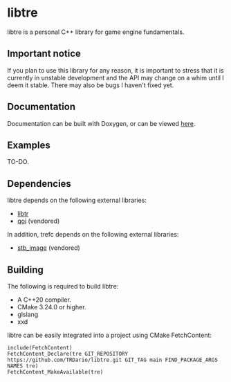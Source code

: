 # libtre
libtre is a personal C++ library for game engine fundamentals.

## Important notice ##

If you plan to use this library for any reason, it is important to stress that it is currently in unstable development and the API may change on a whim until I deem it stable. There may also be bugs I haven't fixed yet.

## Documentation ##

Documentation can be built with Doxygen, or can be viewed [here](https://trdario.github.io/libtre/).

## Examples ##

TO-DO.

## Dependencies ##
libtre depends on the following external libraries:
- [libtr](https://github.com/TRDario/libtr)
- [qoi](https://github.com/phoboslab/qoi) (vendored)

In addition, trefc depends on the following external libraries:
- [stb_image](https://github.com/nothings/stb) (vendored)

## Building ##
The following is required to build libtre:
- A C++20 compiler.
- CMake 3.24.0 or higher.
- glslang
- xxd

libtre can be easily integrated into a project using CMake FetchContent:
```
include(FetchContent)
FetchContent_Declare(tre GIT_REPOSITORY https://github.com/TRDario/libtre.git GIT_TAG main FIND_PACKAGE_ARGS NAMES tre)
FetchContent_MakeAvailable(tre)
```
